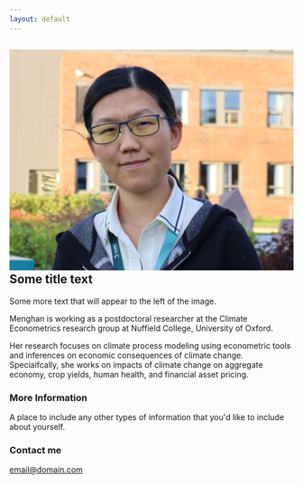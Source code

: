 ```yaml
---
layout: default
---
```


<div style="clear: both;">
  <div style="float: left; margin-right 1em;">
    <img src="/images/Menghan-Yuan.jpg" alt="">
  </div>
  <div>
    <h2>Some title text</h2>
    <p>Some more text that will appear to the left of the image.</p>
  </div>
</div>

Menghan is working as a postdoctoral researcher at the Climate Econometrics research group at Nuffield College, University of Oxford.

Her research focuses on climate process modeling using econometric tools and inferences on economic consequences of climate change. Speciaifcally, she works on impacts of climate change on aggregate economy, crop yields, human health, and financial asset pricing. 

### More Information

A place to include any other types of information that you'd like to include about yourself.

### Contact me

[email@domain.com](mailto:email@domain.com)
